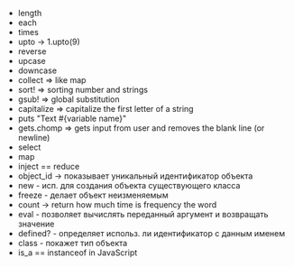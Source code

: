 - length 
- each
- times
- upto -> 1.upto(9)
- reverse 
- upcase
- downcase
- collect => like map 
- sort! => sorting number and strings 
- gsub! => global substitution 
- capitalize => capitalize the first letter of a string
- puts "Text #{variable name}"
- gets.chomp => gets input from user and removes the blank line (or newline)
- select 
- map
- inject == reduce
- object_id -> показывает уникальный идентификатор объекта
- new - исп. для создания объекта существующего класса
- freeze - делает объект неизменяемым
- count -> return how much time is frequency the word 
- eval - позволяет вычислять переданный аргумент и возвращать значение 
- defined? - определяет использ. ли идентификатор с данным именем 
- class - покажет тип объекта
- is_a ==  instanceof in JavaScript